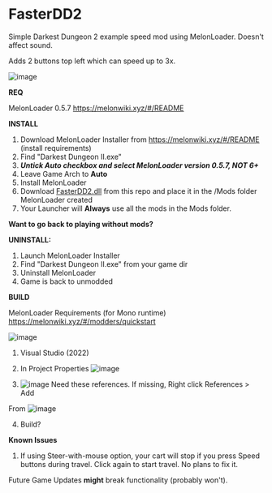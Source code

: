 # FasterDD2
Simple Darkest Dungeon 2 example speed mod using MelonLoader.
Doesn't affect sound.

Adds 2 buttons top left which can speed up to 3x.

![image](https://github.com/stefanescu/FasterDD2/assets/5994641/ff035176-f4d4-40f9-9d84-fc2d197ae37d)

**REQ**

MelonLoader 0.5.7 https://melonwiki.xyz/#/README

**INSTALL**
1) Download MelonLoader Installer from https://melonwiki.xyz/#/README (install requirements)
2) Find "Darkest Dungeon II.exe"
3) _**Untick Auto checkbox and select MelonLoader version 0.5.7, NOT 6+**_
4) Leave Game Arch to **Auto**
5) Install MelonLoader
6) Download [FasterDD2.dll](https://github.com/stefanescu/FasterDD2/blob/9a364af61ab8a19a1605e564a0a92619c008b6c6/Fasterdd2.dll) from this repo and place it in the /Mods folder  MelonLoader created 
7) Your Launcher will **Always** use all the mods in the Mods folder.




**Want to go back to playing without mods?**

**UNINSTALL:**
1) Launch MelonLoader Installer
2) Find "Darkest Dungeon II.exe" from your game dir
3) Uninstall MelonLoader
4) Game is back to unmodded



**BUILD**

MelonLoader Requirements (for Mono runtime) https://melonwiki.xyz/#/modders/quickstart

![image](https://github.com/stefanescu/FasterDD2/assets/5994641/e97c7d35-532a-4652-83b2-5bd6ae1cd218)

 1) Visual Studio (2022)
 2) In Project Properties
 ![image](https://github.com/stefanescu/FasterDD2/assets/5994641/08d12445-2da6-4b75-b50b-922fd004db10)

 3) ![image](https://github.com/stefanescu/FasterDD2/assets/5994641/ae1fd8b3-c19c-42e5-825e-6504ff364d79)
 Need these references. If missing,
 Right click References > Add
  
From ![image](https://github.com/stefanescu/FasterDD2/assets/5994641/0fe3efeb-3c30-49c9-98ee-e5dd6f530097)

4) Build?
 

  
  
**Known Issues**
1) If using Steer-with-mouse option, your cart will stop if you press Speed buttons during travel. Click again to start travel. No plans to fix it. 

Future Game Updates **might** break functionality (probably won't).
